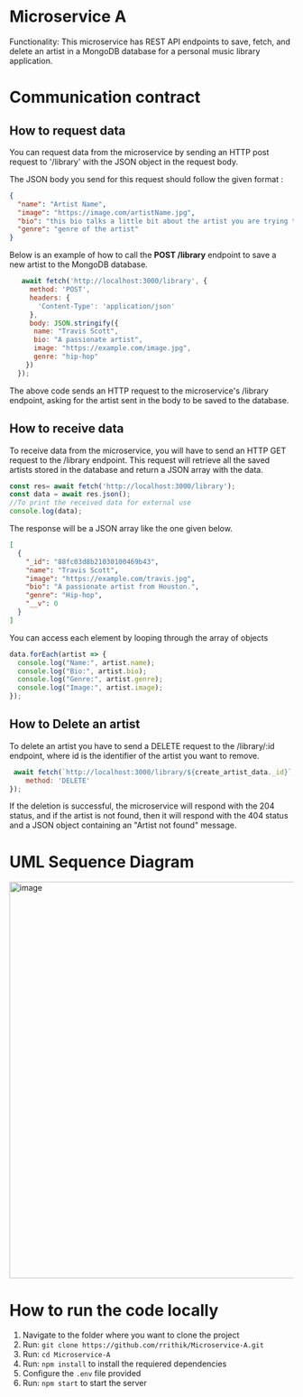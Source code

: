 # Microservice A

Functionality: This microservice has REST API endpoints to save, fetch, and delete an artist in a MongoDB database for a personal music library application.

# Communication contract


## How to request data

You can request data from the microservice by sending an HTTP post request to '/library' with the JSON object in the request body.

The JSON body you send for this request should follow the given format :

```json
{
  "name": "Artist Name",
  "image": "https://image.com/artistName.jpg",
  "bio": "this bio talks a little bit about the artist you are trying to create",
  "genre": "genre of the artist"
}
```

Below is an example of how to call the **POST /library** endpoint to save a new artist to the MongoDB database.
```js
   await fetch('http://localhost:3000/library', {
     method: 'POST',
     headers: {
       'Content-Type': 'application/json'
     },
     body: JSON.stringify({
      name: "Travis Scott",
      bio: "A passionate artist",
      image: "https://example.com/image.jpg",
      genre: "hip-hop"
    })
  });
```
  
The above code sends an HTTP request to the microservice's /library endpoint, asking for the artist sent in the body to be saved to the database.

## How to receive data

To receive data from the microservice, you will have to send an HTTP GET request to the /library endpoint. This request will retrieve all the saved artists stored in the database and return a JSON array with the data.

``` js
const res= await fetch('http://localhost:3000/library');
const data = await res.json();
//To print the received data for external use
console.log(data);
```

The response will be a JSON array like the one given below.
```json
[
  {
    "_id": "88fc03d8b21030100469b43",
    "name": "Travis Scott",
    "image": "https://example.com/travis.jpg",
    "bio": "A passionate artist from Houston.",
    "genre": "Hip-hop",
    "__v": 0
  }
]
```

You can access each element by looping through the array of objects
```js
data.forEach(artist => {
  console.log("Name:", artist.name);
  console.log("Bio:", artist.bio);
  console.log("Genre:", artist.genre);
  console.log("Image:", artist.image);
});
```

## How to Delete an artist

To delete an artist you have to send a DELETE request to the /library/:id endpoint, where id is the identifier of the artist you want to remove.

``` js
 await fetch(`http://localhost:3000/library/${create_artist_data._id}`, {
    method: 'DELETE'
});
```

If the deletion is successful, the microservice will respond with the 204 status, and if the artist is not found, then it will respond with the 404 status and a JSON object
containing an "Artist not found" message.


# UML Sequence Diagram

<img width="1892" height="703" alt="image" src="https://github.com/user-attachments/assets/be1d3ead-d4e9-4666-b6b2-b10c915fd197" />

# How to run the code locally

1) Navigate to the folder where you want to clone the project  
2) Run: `git clone https://github.com/rrithik/Microservice-A.git`  
3) Run: `cd Microservice-A`  
4) Run: `npm install` to install the requiered dependencies  
5) Configure the `.env` file provided
6) Run: `npm start` to start the server



